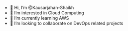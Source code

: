 - 👋 Hi, I’m @Kausarjahan-Shaikh
- 👀 I’m interested in Cloud Computing 
- 🌱 I’m currently learning AWS
- 💞️ I’m looking to collaborate on DevOps related projects 


<!---
Kausarjahan-Shaikh/Kausarjahan-Shaikh is a ✨ special ✨ repository because its `README.md` (this file) appears on your GitHub profile.
You can click the Preview link to take a look at your changes.
--->
